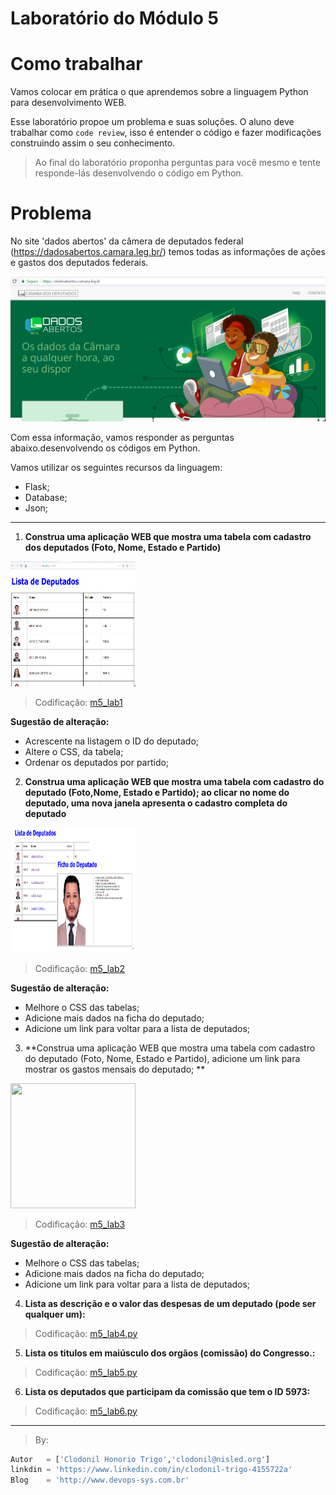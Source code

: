 Laboratório do Módulo 5 
======

# Como trabalhar

Vamos colocar em prática o que aprendemos sobre a linguagem Python para desenvolvimento WEB. 

Esse laboratório propoe um problema e suas soluções. O aluno deve trabalhar como `code review`, isso é entender o código e fazer modificações construindo assim o seu conhecimento.

> Ao final do laboratório proponha perguntas para você mesmo e tente responde-lás desenvolvendo o código em Python.


# Problema

No site 'dados abertos' da câmera de deputados federal (https://dadosabertos.camara.leg.br/) temos todas as informações de ações e gastos dos deputados federais.


![dadosabertos](https://github.com/clodonil/Python-Fundamentals/blob/master/Imagens/dados_abertos1.png)


Com essa informação, vamos responder as perguntas abaixo.desenvolvendo os códigos em Python.

Vamos utilizar os seguintes recursos da linguagem:
* Flask;
* Database;
* Json;

------

1. **Construa uma aplicação WEB que mostra uma tabela com cadastro dos deputados (Foto, Nome, Estado e Partido)**

<img src="code/img/lab1.png"  width="200" height="200">


 > Codificação: [m5_lab1](code/m5_lab1/)

**Sugestão de alteração:**
- Acrescente na listagem o ID do deputado;
- Altere o CSS, da tabela;
- Ordenar os deputados por partido;
	 
2. **Construa uma aplicação WEB que mostra uma tabela com cadastro do deputado (Foto,Nome, Estado e Partido); ao clicar no nome do deputado, uma nova janela apresenta o cadastro completa do deputado**

<img src="code/img/lab2.png"  width="200" height="200">


 > Codificação: [m5_lab2](code/m5_lab2/)

**Sugestão de alteração:**
- Melhore o CSS das tabelas;
- Adicione mais dados na ficha do deputado;
- Adicione um link para voltar para a lista de deputados;


3. **Construa uma aplicação WEB que mostra uma tabela com cadastro do deputado (Foto, Nome, Estado e Partido), adicione um link para mostrar os gastos mensais do deputado; **

<img src="code/img/lab3.png"  width="200" height="200">
    
 > Codificação: [m5_lab3](code/m5_lab3/)

**Sugestão de alteração:**
- Melhore o CSS das tabelas;
- Adicione mais dados na ficha do deputado;
- Adicione um link para voltar para a lista de deputados;


4. **Lista as descrição e o valor das despesas de um deputado (pode ser qualquer um):**

> Codificação: [m5_lab4.py](code/m5_lab4/)
	
5. **Lista os titulos em maiúsculo dos orgãos (comissão) do Congresso.:**
   
> Codificação: [m5_lab5.py](code/m5_lab5/)
6. **Lista os deputados que participam da comissão que tem o ID 5973:**
   
> Codificação: [m5_lab6.py](code/m5_lab6/)


***
> By:
```python
Autor   = ['Clodonil Honorio Trigo','clodonil@nisled.org']
linkdin = 'https://www.linkedin.com/in/clodonil-trigo-4155722a'
Blog    = 'http://www.devops-sys.com.br'
```
